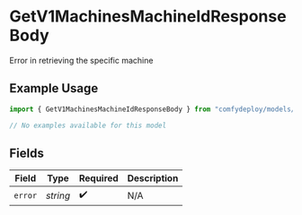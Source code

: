 # GetV1MachinesMachineIdResponseBody

Error in retrieving the specific machine

## Example Usage

```typescript
import { GetV1MachinesMachineIdResponseBody } from "comfydeploy/models/errors";

// No examples available for this model
```

## Fields

| Field              | Type               | Required           | Description        |
| ------------------ | ------------------ | ------------------ | ------------------ |
| `error`            | *string*           | :heavy_check_mark: | N/A                |